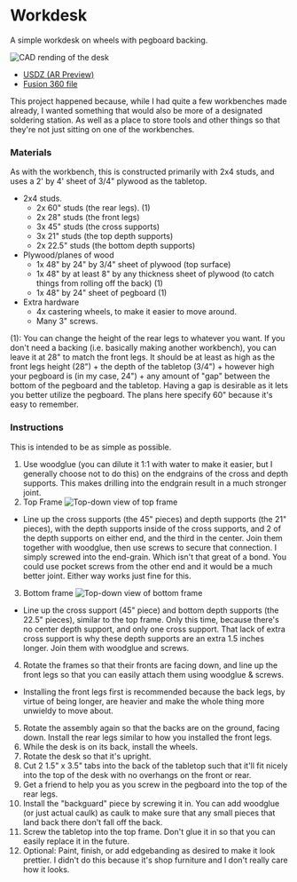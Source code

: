 # Workdesk

A simple workdesk on wheels with pegboard backing.

![CAD rending of the desk](/assets/images/workdesk/workdesk_render.png)

- [USDZ (AR Preview)](/assets/cad/workdesk/workdesk_v1.usdz)
- [Fusion 360 file](/assets/cad/workdesk/workdesk_v1.f3d)

This project happened because, while I had quite a few workbenches made already, I wanted something that would also be more of a designated soldering station. As well as a place to store tools and other things so that they're not just sitting on one of the workbenches.

### Materials

As with the workbench, this is constructed primarily with 2x4 studs, and uses a 2' by 4' sheet of 3/4" plywood as the tabletop.

- 2x4 studs.
  - 2x 60" studs (the rear legs). (1)
  - 2x 28" studs (the front legs)
  - 3x 45" studs (the cross supports)
  - 3x 21" studs (the top depth supports)
  - 2x 22.5" studs (the bottom depth supports)
- Plywood/planes of wood
  - 1x 48" by 24" by 3/4" sheet of plywood (top surface)
  - 1x 48" by at least 8" by any thickness sheet of plywood (to catch things from rolling off the back) (1)
  - 1x 48" by 24" sheet of pegboard (1)
- Extra hardware
  - 4x castering wheels, to make it easier to move around.
  - Many 3" screws.

(1): You can change the height of the rear legs to whatever you want. If you don't need a backing (i.e. basically making another workbench), you can leave it at 28" to match the front legs. It should be at least as high as the front legs height (28") + the depth of the tabletop (3/4") + however high your pegboard is (in my case, 24") + any amount of "gap" between the bottom of the pegboard and the tabletop. Having a gap is desirable as it lets you better utilize the pegboard. The plans here specify 60" because it's easy to remember.

### Instructions

This is intended to be as simple as possible.

1. Use woodglue (you can dilute it 1:1 with water to make it easier, but I generally choose not to do this) on the endgrains of the cross and depth supports. This makes drilling into the endgrain result in a much stronger joint.
2. Top Frame
  ![Top-down view of top frame](/assets/images/workdesk/top_frame.jpg)
  - Line up the cross supports (the 45" pieces) and depth supports (the 21" pieces), with the depth supports inside of the cross supports, and 2 of the depth supports on either end, and the third in the center. Join them together with woodglue, then use screws to secure that connection. I simply screwed into the end-grain. Which isn't that great of a bond. You could use pocket screws from the other end and it would be a much better joint. Either way works just fine for this.
3. Bottom frame
  ![Top-down view of bottom frame](/assets/images/workdesk/bottom_frame.jpg)
  - Line up the cross support (45" piece) and bottom depth supports (the 22.5" pieces), similar to the top frame. Only this time, because there's no center depth support, and only one cross support. That lack of extra cross support is why these depth supports are an extra 1.5 inches longer. Join them with woodglue and screws.
4. Rotate the frames so that their fronts are facing down, and line up the front legs so that you can easily attach them using woodglue & screws.
  - Installing the front legs first is recommended because the back legs, by virtue of being longer, are heavier and make the whole thing more unwieldy to move about.
5. Rotate the assembly again so that the backs are on the ground, facing down. Install the rear legs similar to how you installed the front legs.
6. While the desk is on its back, install the wheels.
7. Rotate the desk so that it's upright.
8. Cut 2 1.5" x 3.5" tabs into the back of the tabletop such that it'll fit nicely into the top of the desk with no overhangs on the front or rear.
9. Get a friend to help you as you screw in the pegboard into the top of the rear legs.
10. Install the "backguard" piece by screwing it in. You can add woodglue (or just actual caulk) as caulk to make sure that any small pieces that land back there don't fall off the back.
11. Screw the tabletop into the top frame. Don't glue it in so that you can easily replace it in the future.
12. Optional: Paint, finish, or add edgebanding as desired to make it look prettier. I didn't do this because it's shop furniture and I don't really care how it looks.
